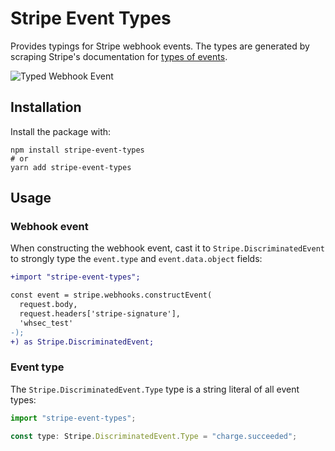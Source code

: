 # Stripe Event Types

Provides typings for Stripe webhook events. The types are generated by scraping Stripe's documentation for [types of events](https://stripe.com/docs/api/events/types).

![Typed Webhook Event](https://user-images.githubusercontent.com/1087679/187047509-d8cfe324-0e19-468e-8cdf-7fd3f503ad1f.gif)


## Installation

Install the package with:

```shell
npm install stripe-event-types
# or
yarn add stripe-event-types
```

## Usage

### Webhook event

When constructing the webhook event, cast it to `Stripe.DiscriminatedEvent` to strongly type the `event.type` and `event.data.object` fields:

```diff
+import "stripe-event-types";

const event = stripe.webhooks.constructEvent(
  request.body,
  request.headers['stripe-signature'],
  'whsec_test'
-);
+) as Stripe.DiscriminatedEvent;
```

### Event type

The `Stripe.DiscriminatedEvent.Type` type is a string literal of all event types:

```ts
import "stripe-event-types";

const type: Stripe.DiscriminatedEvent.Type = "charge.succeeded";
```
